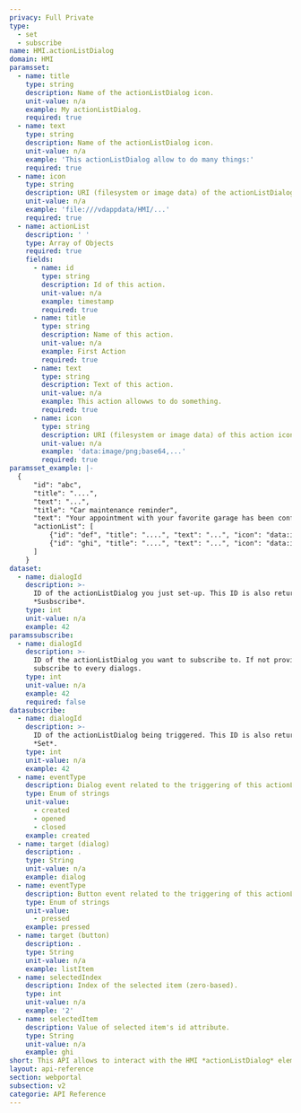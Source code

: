 ```yaml
---
privacy: Full Private
type:
  - set
  - subscribe
name: HMI.actionListDialog
domain: HMI
paramsset:
  - name: title
    type: string
    description: Name of the actionListDialog icon.
    unit-value: n/a
    example: My actionListDialog.
    required: true
  - name: text
    type: string
    description: Name of the actionListDialog icon.
    unit-value: n/a
    example: 'This actionListDialog allow to do many things:'
    required: true
  - name: icon
    type: string
    description: URI (filesystem or image data) of the actionListDialog icon.
    unit-value: n/a
    example: 'file:///vdappdata/HMI/...'
    required: true
  - name: actionList
    description: ' '
    type: Array of Objects
    required: true
    fields:
      - name: id
        type: string
        description: Id of this action.
        unit-value: n/a
        example: timestamp
        required: true
      - name: title
        type: string
        description: Name of this action.
        unit-value: n/a
        example: First Action
        required: true
      - name: text
        type: string
        description: Text of this action.
        unit-value: n/a
        example: This action allowws to do something.
        required: true
      - name: icon
        type: string
        description: URI (filesystem or image data) of this action icon.
        unit-value: n/a
        example: 'data:image/png;base64,...'
        required: true
paramsset_example: |-
  {
      "id": "abc",
      "title": "....",
      "text": "...",
      "title": "Car maintenance reminder",
      "text": "Your appointment with your favorite garage has been confirmed.",
      "actionList": [
          {"id": "def", "title": "....", "text": "...", "icon": "data:image/png;base64,..."},
          {"id": "ghi", "title": "....", "text": "...", "icon": "data:image/png;base64,..."},
      ]
    }
dataset:
  - name: dialogId
    description: >-
      ID of the actionListDialog you just set-up. This ID is also returned in
      *Susbscribe*.
    type: int
    unit-value: n/a
    example: 42
paramssubscribe:
  - name: dialogId
    description: >-
      ID of the actionListDialog you want to subscribe to. If not provided will
      subscribe to every dialogs.
    type: int
    unit-value: n/a
    example: 42
    required: false
datasubscribe:
  - name: dialogId
    description: >-
      ID of the actionListDialog being triggered. This ID is also returned in
      *Set*.
    type: int
    unit-value: n/a
    example: 42
  - name: eventType
    description: Dialog event related to the triggering of this actionListDialog.
    type: Enum of strings
    unit-value:
      - created
      - opened
      - closed
    example: created
  - name: target (dialog)
    description: .
    type: String
    unit-value: n/a
    example: dialog
  - name: eventType
    description: Button event related to the triggering of this actionListDialog.
    type: Enum of strings
    unit-value:
      - pressed
    example: pressed
  - name: target (button)
    description: .
    type: String
    unit-value: n/a
    example: listItem
  - name: selectedIndex
    description: Index of the selected item (zero-based).
    type: int
    unit-value: n/a
    example: '2'
  - name: selectedItem
    description: Value of selected item's id attribute.
    type: String
    unit-value: n/a
    example: ghi
short: This API allows to interact with the HMI *actionListDialog* element.
layout: api-reference
section: webportal
subsection: v2
categorie: API Reference
---
```


<!-- <img src="{{site.baseurl}}/assets/images/webportal-v2-toast.png" alt="webportal-v2-toast" style="width: 400px"> -->
